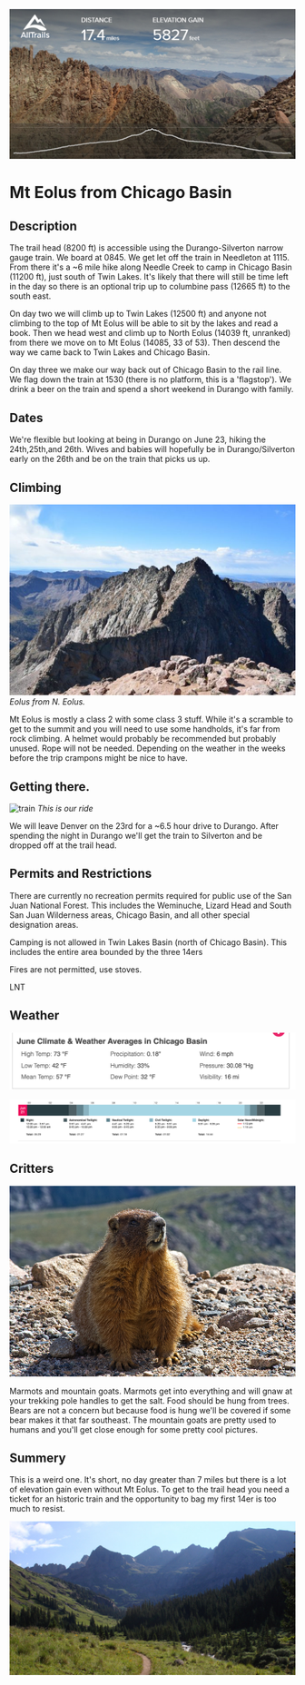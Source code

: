 ![eolus](images/overview.jpeg)

# Mt Eolus from Chicago Basin

## Description

The trail head (8200 ft) is accessible using the Durango-Silverton narrow gauge train.  We board at 0845.  We get let off the train in Needleton at 1115.  From there it's a ~6 mile hike along Needle Creek to camp in Chicago Basin (11200 ft), just south of Twin Lakes.  It's likely that there will still be time left in the day so there is an optional trip up to columbine pass (12665 ft) to the south east.

On day two we will climb up to Twin Lakes (12500 ft) and anyone not climbing to the top of Mt Eolus will be able to sit by the lakes and read a book.  Then we head west and climb up to North Eolus (14039 ft, unranked) from there we move on to Mt Eolus (14085, 33 of 53).  Then descend the way we came back to Twin Lakes and Chicago Basin.

On day three we make our way back out of Chicago Basin to the rail line.  We flag down the train at 1530 (there is no platform, this is a 'flagstop').  We drink a beer on the train and spend a short weekend in Durango with family.

## Dates

We're flexible but looking at being in Durango on June 23, hiking the 24th,25th,and 26th.  Wives and babies will hopefully be in Durango/Silverton early on the 26th and be on the train that picks us up.

## Climbing

![eolus](images/eolus.jpeg)
*Eolus from N. Eolus.*

Mt Eolus is mostly a class 2 with some class 3 stuff.  While it's a scramble to get to the summit and you will need to use some handholds, it's far from rock climbing.  A helmet would probably be recommended but probably unused.  Rope will not be needed.  Depending on the weather in the weeks before the trip crampons might be nice to have.

## Getting there.

![train](images/train.jpeg)
*This is our ride*

We will leave Denver on the 23rd for a ~6.5 hour drive to Durango.  After spending the night in Durango we'll get the train to Silverton and be dropped off at the trail head.  

## Permits and Restrictions

There are currently no recreation permits required for public use of the San Juan National Forest. This includes the Weminuche, Lizard Head and South San Juan Wilderness areas, Chicago Basin, and all other special designation areas.

Camping is not allowed in Twin Lakes Basin (north of Chicago Basin). This includes the entire area bounded by the three 14ers

Fires are not permitted, use stoves.

LNT

## Weather

![weather](images/weather.png)

![daylight](images/daylight.png)

## Critters

![marmot](images/marmot.jpeg)

Marmots and mountain goats.  Marmots get into everything and will gnaw at your trekking pole handles to get the salt.  Food should be hung from trees.  Bears are not a concern but because food is hung we'll be covered if some bear makes it that far southeast.  The mountain goats are pretty used to humans and you'll get close enough for some pretty cool pictures.

## Summery

This is a weird one.  It's short, no day greater than 7 miles but there is a lot of elevation gain even without Mt Eolus.  To get to the trail head you need a ticket for an historic train and the opportunity to bag my first 14er is too much to resist.

![Chicago](images/chicago.jpeg)